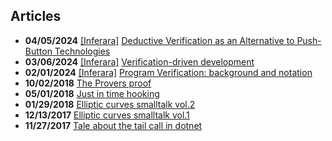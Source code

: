 ## Articles

* **04/05/2024** [[Inferara]](https://www.inferara.com) [Deductive Verification as an Alternative to Push-Button Technologies](https://www.inferara.com/papers/deductive-verification-as-alternative-to-push-button-technologies/)
* **03/06/2024** [[Inferara]](https://www.inferara.com) [Verification-driven development](https://www.inferara.com/papers/verification-driven-development/)
* **02/01/2024** [[Inferara]](https://www.inferara.com) [Program Verification: background and notation](https://www.inferara.com/papers/program-verification-background-and-notation/)
* **10/02/2018** [The Provers proof](https://0xgeorgii.github.io/articles/the-provers-proof)
* **05/01/2018** [Just in time hooking](https://0xgeorgii.github.io/articles/just-in-time-hooking)
* **01/29/2018** [Elliptic curves smalltalk vol.2](https://0xgeorgii.github.io/articles/elliptic-curves-smalltalk-p2)
* **12/13/2017** [Elliptic curves smalltalk vol.1](https://0xgeorgii.github.io/articles/elliptic-curves-smalltalk-p1)
* **11/27/2017** [Tale about the tail call in dotnet](https://0xgeorgii.github.io/articles/tale-tail-call-dotnet)
